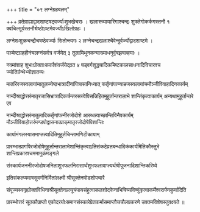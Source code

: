 +++
title = "०९ लग्नेग्रहबलम्"

+++
व्रतेग्राह्याद्वादशाष्टषट्‌वर्ज्याःशुभखेचराः । खलास्त्र्यायारिगाश्चन्द्रः शुक्लेगोकर्कगस्तनौ १ क्वचित्सूर्यस्तनौश्रेष्ठोऽष्टमेवर्ज्योऽखिलोग्रहः ।

लग्नेशःशुक्रचन्द्रौचषष्ठेवर्ज्याः सितोन्त्यगः २ लग्नेचन्द्रखलाश्चैवेन्दुर्वर्ज्योद्वादशाष्टमे ।

पञ्चेष्टग्रहहीनंचलग्नंसर्वत्र वर्जयेत् ३ तुलामिथुनकन्याख्याधनुर्वृषझषाव्हयाः ।

नवमांशाह शुभाःप्रोक्ताःकर्काशंवर्जयेद्‌व्रत ४ षड्‌वर्गशुद्ध्यादिकमिष्टकालसाधनादिविचारश्च ज्योतिर्ग्रन्थेभ्योज्ञातव्यः

मातरिरजस्वलायांमातुलज्येष्ठभात्रादीनांपित्रासानिध्यात् कर्तृणांपत्न्याम्रजस्वलायांचमौञ्जीविवाहादिनकार्यम्

नान्दीश्राद्धोत्तरंमातृरजासिभ्रात्रादिकर्त्रन्तरसत्त्वेपिसन्निहितमुहूर्तान्तरालाभे शान्तिंकृत्वाकार्यम् अन्यथामुहूर्तान्तरे एव

नान्दीश्राद्धोत्तरंमातुलादिकर्तृणांपत्नीरजोदोशे आरब्धत्वाच्छान्तिविनैवकार्यम् मौञ्जीविवाहोत्तरंमण्डपोद्वासनात्प्राक्‌मातृरजोदोषेपिशान्तिः

कार्यामंगलस्यासमाप्तत्वादितिमुहूर्तचिन्तामणिटीकायाम्

प्रारम्भात्प्रागपिरजोदोषेमुहूर्तान्तरालाभेशान्तिंकृत्वाऽतिसंकटेव्रतबन्धादिकंकार्यमितिकौस्तुभे शान्तिप्रकारश्चममामुकंमङ्गले

संस्कार्यजननीरजोदोषजनिताशुभफलनिरासार्थंशुभफलावाप्त्यर्थंश्रीपूजनादिशान्तिकरिष्ये

इतिसंकल्प्यमाषसुवर्णनिर्मितांलक्ष्मी श्रीसूक्तेनषोडशोपचारै

संपूज्यस्वगृह्योक्तविधिनाश्रीसूक्तेनप्रत्यूचंपायसंहुत्वाकलशोदकेनाभिषिच्यविष्णुंकृत्वाकर्मेश्वरार्पणकुर्यादिति

प्रारम्भोत्तरं सूतकौप्राप्तो एकोदरयोःसमानसंस्कारेप्रेतकर्मासमाप्तौचचौलप्रकरणे उक्तम‌विशेषस्तुवक्ष्यते ॥
